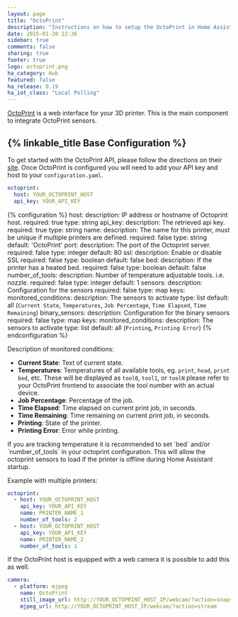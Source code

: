 ```yaml
---
layout: page
title: "OctoPrint"
description: "Instructions on how to setup the OctoPrint in Home Assistant."
date: 2015-01-20 22:36
sidebar: true
comments: false
sharing: true
footer: true
logo: octoprint.png
ha_category: Hub
featured: false
ha_release: 0.19
ha_iot_class: "Local Polling"
---
```


[OctoPrint](http://octoprint.org/) is a web interface for your 3D printer. This is the main component to integrate OctoPrint sensors.

## {% linkable_title Base Configuration %}

To get started with the OctoPrint API, please follow the directions on their [site](http://docs.octoprint.org/en/master/api/general.html). Once OctoPrint is configured you will need to add your API key and host to your `configuration.yaml`.

```yaml
octoprint:
  host: YOUR_OCTOPRINT_HOST
  api_key: YOUR_API_KEY
```

{% configuration %}
host:
  description: IP address or hostname of Octoprint host.
  required: true
  type: string
api_key:
  description: The retrieved api key.
  required: true
  type: string
name:
  description: The name for this printer, must be unique if multiple printers are defined.
  required: false
  type: string
  default: 'OctoPrint'
port:
  description: The port of the Octoprint server.
  required: false
  type: integer
  default: 80
ssl:
  description: Enable or disable SSL
  required: false
  type: boolean
  default: false
bed:
  description: If the printer has a heated bed.
  required: false
  type: boolean
  default: false
number_of_tools:
  description: Number of temperature adjustable tools. i.e. nozzle.
  required: false
  type: integer
  default: 1
sensors:
  description: Configuration for the sensors
  required: false
  type: map
  keys:
    monitored_conditions:
        description: The sensors to activate
        type: list
        default: all (`Current State`, `Temperatures`, `Job Percentage`, `Time Elapsed`, `Time Remaining`)
binary_sensors:
  description: Configuration for the binary sensors
  required: false
  type: map
  keys:
    monitored_conditions:
        description: The sensors to activate
        type: list
        default: all (`Printing`, `Printing Error`)
{% endconfiguration %}

<p class='note'>
Description of monitored conditions:

  - **Current State**: Text of current state.
  - **Temperatures**:  Temperatures of all available tools, eg. `print`, `head`, `print bed`, etc. These will be displayed as `tool0`, `tool1`, or `toolN` please refer to your OctoPrint frontend to associate the tool number with an actual device.
  - **Job Percentage**: Percentage of the job.
  - **Time Elapsed**: Time elapsed on current print job, in seconds.
  - **Time Remaining**: Time remaining on current print job, in seconds.
  - **Printing**: State of the printer.
  - **Printing Error**: Error while printing.

</p>

<p class='note'>
If you are tracking temperature it is recommended to set `bed` and/or `number_of_tools` in your octoprint configuration. This will allow the octoprint sensors to load if the printer is offline during Home Assistant startup.
</p>

Example with multiple printers:

```yaml
octoprint:
  - host: YOUR_OCTOPRINT_HOST
    api_key: YOUR_API_KEY
    name: PRINTER_NAME_1
    number_of_tools: 2
  - host: YOUR_OCTOPRINT_HOST
    api_key: YOUR_API_KEY
    name: PRINTER_NAME_2
    number_of_tools: 1
```

If the OctoPrint host is equipped with a web camera it is possible to add this as well.

```yaml
camera:
  - platform: mjpeg
    name: OctoPrint
    still_image_url: http://YOUR_OCTOPRINT_HOST_IP/webcam/?action=snapshot
    mjpeg_url: http://YOUR_OCTOPRINT_HOST_IP/webcam/?action=stream
```
